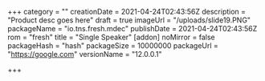 +++
category = ""
creationDate = 2021-04-24T02:43:56Z
description = "Product desc goes here"
draft = true
imageUrl = "/uploads/slide19.PNG"
packageName = "io.tns.fresh.mdec"
publishDate = 2021-04-24T02:43:56Z
rom = "fresh"
title = "Single Speaker"
[addon]
noMirror = false
packageHash = "hash"
packageSize = 10000000
packageUrl = "https://google.com"
versionName = "12.0.0.1"

+++
